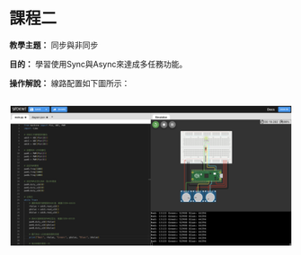 # 課程二

**教學主題：** 同步與非同步
	
**目的：** 學習使用Sync與Async來達成多任務功能。

**操作解說：** 線路配置如下圖所示：

<br>
<div align="center">
	<img src="./Wokwi截圖.png" alt="Editor" width="500">
</div>
<br>
